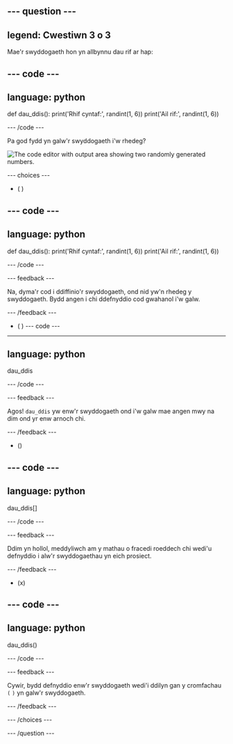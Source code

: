 --- question ---
---
legend: Cwestiwn 3 o 3
---

Mae'r swyddogaeth hon yn allbynnu dau rif ar hap:

--- code ---
---
language: python
---

def dau_ddis(): print('Rhif cyntaf:', randint(1, 6)) print('Ail rif:', randint(1, 6))

--- /code ---

Pa god fydd yn galw'r swyddogaeth i'w rhedeg?

![The code editor with output area showing two randomly generated numbers.](images/quiz3.png)

--- choices ---

- ( )

--- code ---
---
language: python
---

def dau_ddis(): print('Rhif cyntaf:', randint(1, 6)) print('Ail rif:', randint(1, 6))

--- /code ---

 --- feedback ---

 Na, dyma'r cod i ddiffinio'r swyddogaeth, ond nid yw'n rhedeg y swyddogaeth. Bydd angen i chi ddefnyddio cod gwahanol i'w galw.

 --- /feedback ---

- ( ) --- code ---
---
language: python
---

dau_ddis

--- /code ---

 --- feedback ---

Agos! `dau_ddis` yw enw'r swyddogaeth ond i'w galw mae angen mwy na dim ond yr enw arnoch chi.

 --- /feedback ---

- ()

--- code ---
---
language: python
---

dau_ddis[]

--- /code ---

 --- feedback ---

 Ddim yn hollol, meddyliwch am y mathau o fracedi roeddech chi wedi'u defnyddio i alw'r swyddogaethau yn eich prosiect.

 --- /feedback ---

- (x)

--- code ---
---
language: python
---

dau_ddis()

--- /code ---

 --- feedback ---

 Cywir, bydd defnyddio enw'r swyddogaeth wedi'i ddilyn gan y cromfachau `(` `)` yn galw'r swyddogaeth.

 --- /feedback ---

--- /choices ---

--- /question ---
